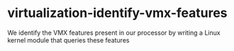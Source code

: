 # virtualization-identify-vmx-features
We identify the VMX features present in our processor by writing a Linux kernel module that queries these features
